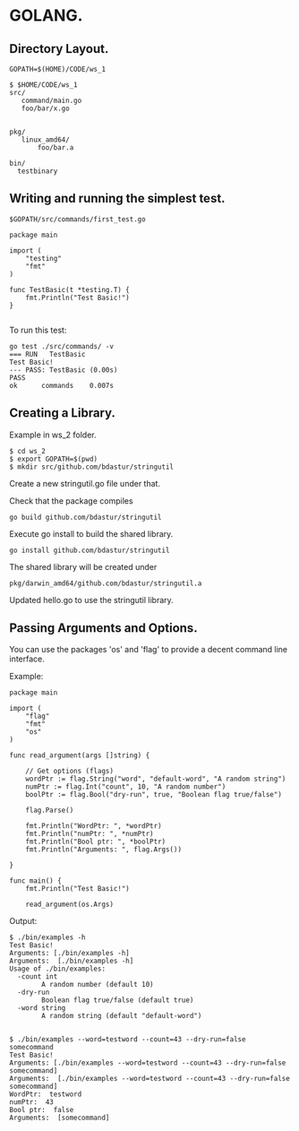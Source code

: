 # GOLANG.

## Directory Layout.

```
GOPATH=$(HOME)/CODE/ws_1

$ $HOME/CODE/ws_1
src/
   command/main.go
   foo/bar/x.go


pkg/
   linux_amd64/
       foo/bar.a

bin/
  testbinary

```



## Writing and running the simplest test.

```
$GOPATH/src/commands/first_test.go

package main

import (
    "testing"
    "fmt"
)

func TestBasic(t *testing.T) {
    fmt.Println("Test Basic!")
}


```

To run this test:

```
go test ./src/commands/ -v
=== RUN   TestBasic
Test Basic!
--- PASS: TestBasic (0.00s)
PASS
ok  	commands	0.007s

```

## Creating a Library.
Example in ws_2 folder.

```
$ cd ws_2
$ export GOPATH=$(pwd)
$ mkdir src/github.com/bdastur/stringutil

```
Create a new stringutil.go file under that.

Check that the package compiles
```
go build github.com/bdastur/stringutil
```

Execute go install to build the shared library.

```
go install github.com/bdastur/stringutil
```

The shared library will be created under

```
pkg/darwin_amd64/github.com/bdastur/stringutil.a 
```

Updated hello.go to use the stringutil library.

## Passing Arguments and Options.
You can use the packages 'os' and 'flag' to provide a decent command line interface.

Example:
```
package main

import (
    "flag"
    "fmt"
    "os"
)

func read_argument(args []string) {

    // Get options (flags)
    wordPtr := flag.String("word", "default-word", "A random string")
    numPtr := flag.Int("count", 10, "A random number")
    boolPtr := flag.Bool("dry-run", true, "Boolean flag true/false")

    flag.Parse()

    fmt.Println("WordPtr: ", *wordPtr)
    fmt.Println("numPtr: ", *numPtr)
    fmt.Println("Bool ptr: ", *boolPtr)
    fmt.Println("Arguments: ", flag.Args())

}

func main() {
    fmt.Println("Test Basic!")

    read_argument(os.Args)

```

Output:
```
$ ./bin/examples -h
Test Basic!
Arguments: [./bin/examples -h] 
Arguments:  [./bin/examples -h]
Usage of ./bin/examples:
  -count int
        A random number (default 10)
  -dry-run
        Boolean flag true/false (default true)
  -word string
        A random string (default "default-word")


$ ./bin/examples --word=testword --count=43 --dry-run=false somecommand
Test Basic!
Arguments: [./bin/examples --word=testword --count=43 --dry-run=false somecommand] 
Arguments:  [./bin/examples --word=testword --count=43 --dry-run=false somecommand]
WordPtr:  testword
numPtr:  43
Bool ptr:  false
Arguments:  [somecommand]

```

